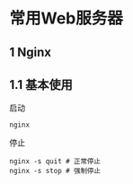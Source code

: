 # 常用Web服务器

## 1 Nginx

## 1.1 基本使用

启动

```shell
nginx
```

停止

```shell
nginx -s quit # 正常停止
nginx -s stop # 强制停止
```